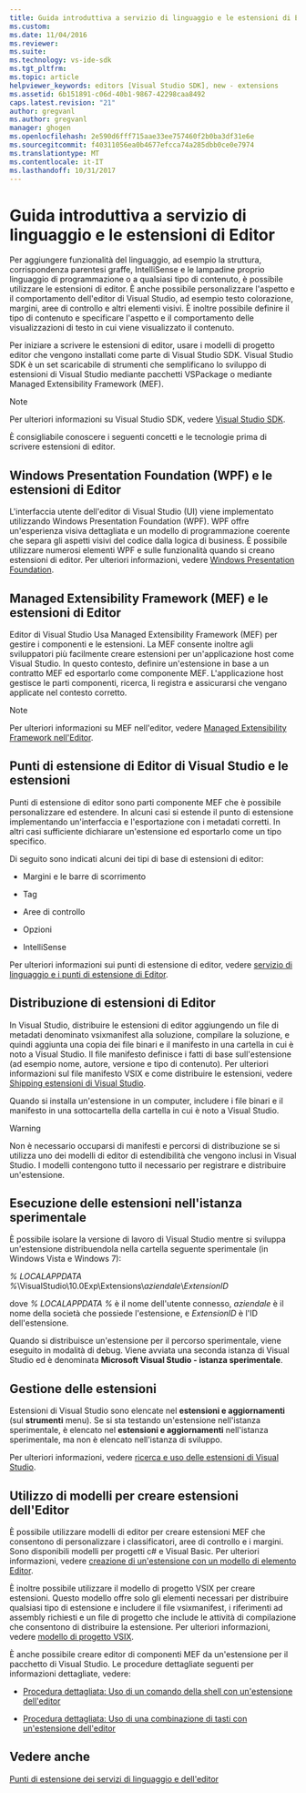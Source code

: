 ```yaml
---
title: Guida introduttiva a servizio di linguaggio e le estensioni di Editor | Documenti Microsoft
ms.custom: 
ms.date: 11/04/2016
ms.reviewer: 
ms.suite: 
ms.technology: vs-ide-sdk
ms.tgt_pltfrm: 
ms.topic: article
helpviewer_keywords: editors [Visual Studio SDK], new - extensions
ms.assetid: 6b151891-c06d-40b1-9867-42298caa8492
caps.latest.revision: "21"
author: gregvanl
ms.author: gregvanl
manager: ghogen
ms.openlocfilehash: 2e590d6fff715aae33ee757460f2b0ba3df31e6e
ms.sourcegitcommit: f40311056ea0b4677efcca74a285dbb0ce0e7974
ms.translationtype: MT
ms.contentlocale: it-IT
ms.lasthandoff: 10/31/2017
---
```

# <a name="getting-started-with-language-service-and-editor-extensions"></a>Guida introduttiva a servizio di linguaggio e le estensioni di Editor
Per aggiungere funzionalità del linguaggio, ad esempio la struttura, corrispondenza parentesi graffe, IntelliSense e le lampadine proprio linguaggio di programmazione o a qualsiasi tipo di contenuto, è possibile utilizzare le estensioni di editor. È anche possibile personalizzare l'aspetto e il comportamento dell'editor di Visual Studio, ad esempio testo colorazione, margini, aree di controllo e altri elementi visivi. È inoltre possibile definire il tipo di contenuto e specificare l'aspetto e il comportamento delle visualizzazioni di testo in cui viene visualizzato il contenuto.  
  
 Per iniziare a scrivere le estensioni di editor, usare i modelli di progetto editor che vengono installati come parte di Visual Studio SDK. Visual Studio SDK è un set scaricabile di strumenti che semplificano lo sviluppo di estensioni di Visual Studio mediante pacchetti VSPackage o mediante Managed Extensibility Framework (MEF).  
  
> [!NOTE]
>  Per ulteriori informazioni su Visual Studio SDK, vedere [Visual Studio SDK](../extensibility/visual-studio-sdk.md).  
  
 È consigliabile conoscere i seguenti concetti e le tecnologie prima di scrivere estensioni di editor.  
  
## <a name="the-windows-presentation-foundation-wpf-and-editor-extensions"></a>Windows Presentation Foundation (WPF) e le estensioni di Editor  
 L'interfaccia utente dell'editor di Visual Studio (UI) viene implementato utilizzando Windows Presentation Foundation (WPF). WPF offre un'esperienza visiva dettagliata e un modello di programmazione coerente che separa gli aspetti visivi del codice dalla logica di business. È possibile utilizzare numerosi elementi WPF e sulle funzionalità quando si creano estensioni di editor. Per ulteriori informazioni, vedere [Windows Presentation Foundation](/dotnet/framework/wpf/index).  
  
## <a name="the-managed-extensibility-framework-mef-and-editor-extensions"></a>Managed Extensibility Framework (MEF) e le estensioni di Editor  
 Editor di Visual Studio Usa Managed Extensibility Framework (MEF) per gestire i componenti e le estensioni. La MEF consente inoltre agli sviluppatori più facilmente creare estensioni per un'applicazione host come Visual Studio. In questo contesto, definire un'estensione in base a un contratto MEF ed esportarlo come componente MEF. L'applicazione host gestisce le parti componenti, ricerca, li registra e assicurarsi che vengano applicate nel contesto corretto.  
  
> [!NOTE]
>  Per ulteriori informazioni su MEF nell'editor, vedere [Managed Extensibility Framework nell'Editor](../extensibility/managed-extensibility-framework-in-the-editor.md).  
  
## <a name="visual-studio-editor-extension-points-and-extensions"></a>Punti di estensione di Editor di Visual Studio e le estensioni  
 Punti di estensione di editor sono parti componente MEF che è possibile personalizzare ed estendere. In alcuni casi si estende il punto di estensione implementando un'interfaccia e l'esportazione con i metadati corretti. In altri casi sufficiente dichiarare un'estensione ed esportarlo come un tipo specifico.  
  
 Di seguito sono indicati alcuni dei tipi di base di estensioni di editor:  
  
-   Margini e le barre di scorrimento  
  
-   Tag  
  
-   Aree di controllo  
  
-   Opzioni  
  
-   IntelliSense  
  
 Per ulteriori informazioni sui punti di estensione di editor, vedere [servizio di linguaggio e i punti di estensione di Editor](../extensibility/language-service-and-editor-extension-points.md).  
  
## <a name="deploying-editor-extensions"></a>Distribuzione di estensioni di Editor  
 In Visual Studio, distribuire le estensioni di editor aggiungendo un file di metadati denominato vsixmanifest alla soluzione, compilare la soluzione, e quindi aggiunta una copia dei file binari e il manifesto in una cartella in cui è noto a Visual Studio. Il file manifesto definisce i fatti di base sull'estensione (ad esempio nome, autore, versione e tipo di contenuto). Per ulteriori informazioni sul file manifesto VSIX e come distribuire le estensioni, vedere [Shipping estensioni di Visual Studio](../extensibility/shipping-visual-studio-extensions.md).  
  
 Quando si installa un'estensione in un computer, includere i file binari e il manifesto in una sottocartella della cartella in cui è noto a Visual Studio.  
  
> [!WARNING]
>  Non è necessario occuparsi di manifesti e percorsi di distribuzione se si utilizza uno dei modelli di editor di estendibilità che vengono inclusi in Visual Studio. I modelli contengono tutto il necessario per registrare e distribuire un'estensione.  
  
## <a name="running-extensions-in-the-experimental-instance"></a>Esecuzione delle estensioni nell'istanza sperimentale  
 È possibile isolare la versione di lavoro di Visual Studio mentre si sviluppa un'estensione distribuendola nella cartella seguente sperimentale (in Windows Vista e Windows 7):  
  
 *% LOCALAPPDATA %*\VisualStudio\10.0Exp\Extensions\\*aziendale*\\*ExtensionID*  
  
 dove *% LOCALAPPDATA %* è il nome dell'utente connesso, *aziendale* è il nome della società che possiede l'estensione, e *ExtensionID* è l'ID dell'estensione.  
  
 Quando si distribuisce un'estensione per il percorso sperimentale, viene eseguito in modalità di debug. Viene avviata una seconda istanza di Visual Studio ed è denominata **Microsoft Visual Studio - istanza sperimentale**.  
  
## <a name="managing-extensions"></a>Gestione delle estensioni  
 Estensioni di Visual Studio sono elencate nel **estensioni e aggiornamenti** (sul **strumenti** menu). Se si sta testando un'estensione nell'istanza sperimentale, è elencato nel **estensioni e aggiornamenti** nell'istanza sperimentale, ma non è elencato nell'istanza di sviluppo.  
  
 Per ulteriori informazioni, vedere [ricerca e uso delle estensioni di Visual Studio](../ide/finding-and-using-visual-studio-extensions.md).  
  
## <a name="using-templates-to-create-editor-extensions"></a>Utilizzo di modelli per creare estensioni dell'Editor  
 È possibile utilizzare modelli di editor per creare estensioni MEF che consentono di personalizzare i classificatori, aree di controllo e i margini. Sono disponibili modelli per progetti c# e Visual Basic. Per ulteriori informazioni, vedere [creazione di un'estensione con un modello di elemento Editor](../extensibility/creating-an-extension-with-an-editor-item-template.md).  
  
 È inoltre possibile utilizzare il modello di progetto VSIX per creare estensioni. Questo modello offre solo gli elementi necessari per distribuire qualsiasi tipo di estensione e includere il file vsixmanifest, i riferimenti ad assembly richiesti e un file di progetto che include le attività di compilazione che consentono di distribuire la estensione. Per ulteriori informazioni, vedere [modello di progetto VSIX](../extensibility/vsix-project-template.md).  
  
 È anche possibile creare editor di componenti MEF da un'estensione per il pacchetto di Visual Studio. Le procedure dettagliate seguenti per informazioni dettagliate, vedere:  
  
-   [Procedura dettagliata: Uso di un comando della shell con un'estensione dell'editor](../extensibility/walkthrough-using-a-shell-command-with-an-editor-extension.md)  
  
-   [Procedura dettagliata: Uso di una combinazione di tasti con un'estensione dell'editor](../extensibility/walkthrough-using-a-shortcut-key-with-an-editor-extension.md)  
  
## <a name="see-also"></a>Vedere anche  
 [Punti di estensione dei servizi di linguaggio e dell'editor](../extensibility/language-service-and-editor-extension-points.md)